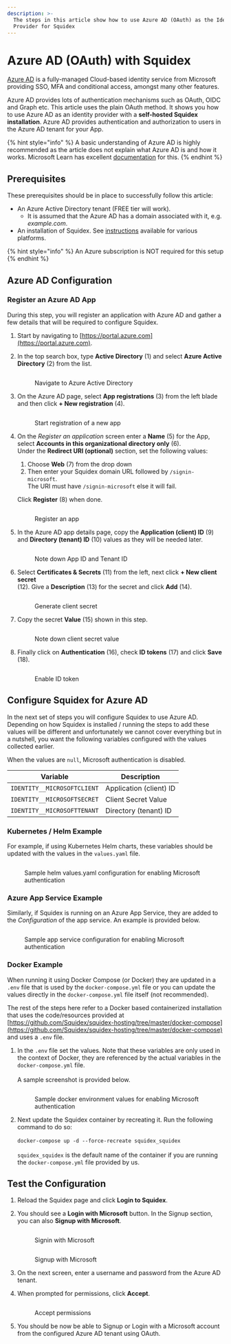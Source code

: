 ```yaml
---
description: >-
  The steps in this article show how to use Azure AD (OAuth) as the Identity
  Provider for Squidex
---
```


# Azure AD (OAuth) with Squidex

[Azure AD](https://azure.microsoft.com/en-us/products/active-directory) is a fully-managed Cloud-based identity service from Microsoft providing SSO, MFA and conditional access, amongst many other features.&#x20;

Azure AD provides lots of authentication mechanisms such as OAuth, OIDC and Graph etc. This article uses the plain OAuth method. It shows you how to use Azure AD as an identity provider with a **self-hosted Squidex installation**. Azure AD provides authentication and authorization to users in the Azure AD tenant for your App.

{% hint style="info" %}
A basic understanding of Azure AD is highly recommended as the article does not explain what Azure AD is and how it works. Microsoft Learn has excellent [documentation](https://learn.microsoft.com/en-us/azure/active-directory/) for this.
{% endhint %}

## Prerequisites

These prerequisites should be in place to successfully follow this article:

* An Azure Active Directory tenant (FREE tier will work).
  * It is assumed that the Azure AD has a domain associated with it, e.g. _example.com_.
* An installation of Squidex. See [instructions](../) available for various platforms.

{% hint style="info" %}
An Azure subscription is NOT required for this setup
{% endhint %}

## Azure AD Configuration

### Register an Azure AD App

During this step, you will register an application with Azure AD and gather a few details that will be required to configure Squidex.

1. Start by navigating to [https://portal.azure.com](https://portal.azure.com).
2.  In the top search box, type **Active Directory** (1) and select **Azure Active Directory** (2) from the list.

    <figure><img src="../../../.gitbook/assets/2023-01-11_01-41.png" alt=""><figcaption><p>Navigate to Azure Active Directory</p></figcaption></figure>
3.  On the Azure AD page, select **App registrations** (3) from the left blade and then click **+ New registration** (4).

    <figure><img src="../../../.gitbook/assets/2023-01-11_01-44.png" alt=""><figcaption><p>Start registration of a new app</p></figcaption></figure>
4.  On the _Register an application_ screen enter a **Name** (5) for the App, select **Accounts in this organizational directory only** (6).\
    Under the **Redirect URI (optional)** section, set the following values:

    1. Choose **Web** (7) from the drop down
    2. Then enter your Squidex domain URL followed by `/signin-microsoft`.\
       The URI must have `/signin-microsoft` else it will fail.

    Click **Register** (8) when done.

    <figure><img src="../../../.gitbook/assets/2023-01-13_01-26.png" alt=""><figcaption><p>Register an app</p></figcaption></figure>
5.  In the Azure AD app details page, copy the **Application (client) ID** (9) and **Directory (tenant) ID** (10) values as they will be needed later.

    <figure><img src="../../../.gitbook/assets/2023-01-13_01-35.png" alt=""><figcaption><p>Note down App ID and Tenant ID</p></figcaption></figure>
6.  Select **Certificates & Secrets** (11) from the left, next click **+ New client secret** \
    (12). Give a **Description** (13) for the secret and click **Add** (14).

    <figure><img src="../../../.gitbook/assets/2023-01-13_01-38.png" alt=""><figcaption><p>Generate client secret</p></figcaption></figure>
7.  Copy the secret **Value** (15) shown in this step.

    <figure><img src="../../../.gitbook/assets/2023-01-13_01-53.png" alt=""><figcaption><p>Note down client secret value</p></figcaption></figure>
8.  Finally click on **Authentication** (16), check **ID tokens** (17) and click **Save** (18).

    <div align="left">

    <figure><img src="../../../.gitbook/assets/2023-01-13_02-52.png" alt=""><figcaption><p>Enable ID token</p></figcaption></figure>

    </div>

## Configure Squidex for Azure AD&#x20;

In the next set of steps you will configure Squidex to use Azure AD. Depending on how Squidex is installed / running the steps to add these values will be different and unfortunately we cannot cover everything but in a nutshell, you want the following variables configured with the values collected earlier.&#x20;

When the values are `null`, Microsoft authentication is disabled.

| Variable                    | Description             |
| --------------------------- | ----------------------- |
| `IDENTITY__MICROSOFTCLIENT` | Application (client) ID |
| `IDENTITY__MICROSOFTSECRET` | Client Secret Value     |
| `IDENTITY__MICROSOFTTENANT` | Directory (tenant) ID   |

### Kubernetes / Helm Example

For example, if using Kubernetes Helm charts, these variables should be updated with the values in the `values.yaml` file.

<div align="left">

<figure><img src="../../../.gitbook/assets/2023-01-13_19-03.png" alt=""><figcaption><p>Sample helm values.yaml configuration for enabling Microsoft authentication </p></figcaption></figure>

</div>

### Azure App Service Example

Similarly, if Squidex is running on an Azure App Service, they are added to the _Configuration_ of the app service. An example is provided below.

<div align="left">

<figure><img src="../../../.gitbook/assets/2023-01-13_18-50.png" alt=""><figcaption><p>Sample app service configuration for enabling Microsoft authentication </p></figcaption></figure>

</div>

### Docker Example

When running it using Docker Compose (or Docker) they are updated in a `.env` file that is used by the `docker-compose.yml` file or you can update the values directly in the `docker-compose.yml` file itself (not recommended).&#x20;

The rest of the steps here refer to a Docker based containerized installation that uses the code/resources provided at [https://github.com/Squidex/squidex-hosting/tree/master/docker-compose](https://github.com/Squidex/squidex-hosting/tree/master/docker-compose)  and uses a `.env` file.

1.  In the `.env` file set the values. Note that these variables are only used in the context of Docker, they are referenced by the actual variables in the `docker-compose.yml` file.\
    \
    A sample screenshot is provided below.

    <figure><img src="../../../.gitbook/assets/2023-01-13_02-15.png" alt=""><figcaption><p>Sample docker environment values for enabling Microsoft authentication </p></figcaption></figure>
2. Next update the Squidex container by recreating it. Run the following command to do so:\
   \
   `docker-compose up -d --force-recreate squidex_squidex`\
   \
   `squidex_squidex` is the default name of the container if you are running the `docker-compose.yml` file provided by us.&#x20;

## Test the Configuration

1. Reload the Squidex page and click **Login to Squidex**.
2.  You should see a **Login with Microsoft** button. In the Signup section, you can also **Signup with Microsoft**.

    <div align="left">

    <figure><img src="../../../.gitbook/assets/2023-01-13_02-25.png" alt=""><figcaption><p>Signin with Microsoft</p></figcaption></figure>

     

    <figure><img src="../../../.gitbook/assets/2023-01-13_02-38.png" alt=""><figcaption><p>Signup with Microsoft</p></figcaption></figure>

    </div>
3. On the next screen, enter a username and password from the Azure AD tenant.
4.  When prompted for permissions, click **Accept**.

    <div align="left">

    <figure><img src="../../../.gitbook/assets/2023-01-13_02-33.png" alt=""><figcaption><p>Accept permissions</p></figcaption></figure>

    </div>
5. You should be now be able to Signup or Login with a Microsoft account from the configured Azure AD tenant using OAuth.
